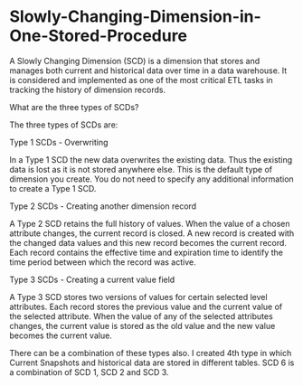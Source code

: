 # Slowly-Changing-Dimension-in-One-Stored-Procedure
A Slowly Changing Dimension (SCD) is a dimension that stores and manages both current and historical data over time in a data warehouse. It is considered and implemented as one of the most critical ETL tasks in tracking the history of dimension records.

What are the three types of SCDs?

The three types of SCDs are:

Type 1 SCDs - Overwriting

In a Type 1 SCD the new data overwrites the existing data. Thus the existing data is lost as it is not stored anywhere else. This is the default type of dimension you create. You do not need to specify any additional information to create a Type 1 SCD.

Type 2 SCDs - Creating another dimension record

A Type 2 SCD retains the full history of values. When the value of a chosen attribute changes, the current record is closed. A new record is created with the changed data values and this new record becomes the current record. Each record contains the effective time and expiration time to identify the time period between which the record was active.

Type 3 SCDs - Creating a current value field

A Type 3 SCD stores two versions of values for certain selected level attributes. Each record stores the previous value and the current value of the selected attribute. When the value of any of the selected attributes changes, the current value is stored as the old value and the new value becomes the current value.

There can be a combination of these types also. I created 4th type in which Current Snapshots and historical data are stored in different tables.
SCD 6 is a combination of SCD 1, SCD 2 and SCD 3.
